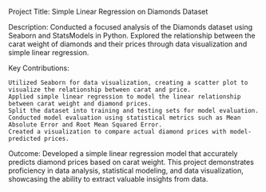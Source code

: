 Project Title: Simple Linear Regression on Diamonds Dataset

Description:
Conducted a focused analysis of the Diamonds dataset using Seaborn and StatsModels in Python. Explored the relationship between the carat weight of diamonds and their prices through data visualization and simple linear regression.

Key Contributions:

    Utilized Seaborn for data visualization, creating a scatter plot to visualize the relationship between carat and price.
    Applied simple linear regression to model the linear relationship between carat weight and diamond prices.
    Split the dataset into training and testing sets for model evaluation.
    Conducted model evaluation using statistical metrics such as Mean Absolute Error and Root Mean Squared Error.
    Created a visualization to compare actual diamond prices with model-predicted prices.

Outcome:
Developed a simple linear regression model that accurately predicts diamond prices based on carat weight. This project demonstrates proficiency in data analysis, statistical modeling, and data visualization, showcasing the ability to extract valuable insights from data.
